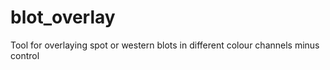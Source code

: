 # blot_overlay
 Tool for overlaying spot or western blots in different colour channels minus control
